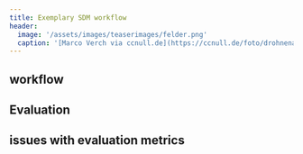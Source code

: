 ```yaml
---
title: Exemplary SDM workflow
header:
  image: '/assets/images/teaserimages/felder.png'
  caption: '[Marco Verch via ccnull.de](https://ccnull.de/foto/drohnenaufnahme-von-landwirtschaftlichen-feldern-mit-geometrischen-mustern/1105470). [CC-BY 2.0](https://creativecommons.org/licenses/by/2.0/de/). Image cropped.'
---
```


## workflow

## Evaluation

## issues with evaluation metrics

